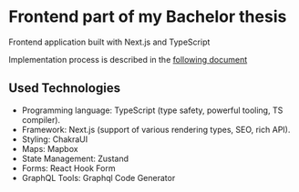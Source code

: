 # Frontend part of my Bachelor thesis
Frontend application built with Next.js and TypeScript

Implementation process is described in the [following document](https://dspace.cvut.cz/bitstream/handle/10467/100902/F3-BP-2022-Kazakov-Kirill-potka.me_collaboration_web_platform.pdf)

## Used Technologies
* Programming language: TypeScript (type safety, powerful tooling, TS
compiler).
* Framework: Next.js (support of various rendering types, SEO, rich API).
* Styling: ChakraUI
* Maps: Mapbox
* State Management: Zustand
* Forms: React Hook Form
* GraphQL Tools: Graphql Code Generator
